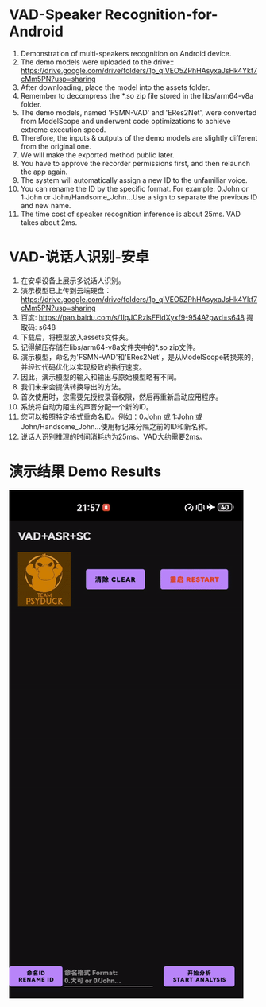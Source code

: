 # VAD-Speaker Recognition-for-Android

1. Demonstration of multi-speakers recognition on Android device.
2. The demo models were uploaded to the drive:: https://drive.google.com/drive/folders/1p_qIVEO5ZPhHAsyxaJsHk4Ykf7cMm5PN?usp=sharing
3. After downloading, place the model into the assets folder.
4. Remember to decompress the *.so zip file stored in the libs/arm64-v8a folder.
5. The demo models, named 'FSMN-VAD' and 'ERes2Net', were converted from ModelScope and underwent code optimizations to achieve extreme execution speed.
6. Therefore, the inputs & outputs of the demo models are slightly different from the original one.
7. We will make the exported method public later.
8. You have to approve the recorder permissions first, and then relaunch the app again.
9. The system will automatically assign a new ID to the unfamiliar voice.
10. You can rename the ID by the specific format. For example: 0.John or 1:John or John/Handsome_John...Use a sign to separate the previous ID and new name.
11. The time cost of speaker recognition inference is about 25ms. VAD takes about 2ms.
# VAD-说话人识别-安卓
1. 在安卓设备上展示多说话人识别。
2. 演示模型已上传到云端硬盘：https://drive.google.com/drive/folders/1p_qIVEO5ZPhHAsyxaJsHk4Ykf7cMm5PN?usp=sharing
3. 百度: https://pan.baidu.com/s/1IqJCRzlsFFidXyxf9-954A?pwd=s648 提取码: s648
4. 下载后，将模型放入assets文件夹。
5. 记得解压存储在libs/arm64-v8a文件夹中的*.so zip文件。
6. 演示模型，命名为'FSMN-VAD'和'ERes2Net'，是从ModelScope转换来的，并经过代码优化以实现极致的执行速度。
7. 因此，演示模型的输入和输出与原始模型略有不同。
8. 我们未来会提供转换导出的方法。
9. 首次使用时，您需要先授权录音权限，然后再重新启动应用程序。
10. 系统将自动为陌生的声音分配一个新的ID。
11. 您可以按照特定格式重命名ID。例如：0.John 或 1:John 或 John/Handsome_John...使用标记来分隔之前的ID和新名称。
12. 说话人识别推理的时间消耗约为25ms。VAD大约需要2ms。
# 演示结果 Demo Results
![Demo Animation](https://github.com/DakeQQ/VAD-Speaker-Recognition-for-Android/blob/main/vad_sr.gif?raw=true)
